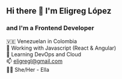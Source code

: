 ## Hi there 👋 I'm Eligreg López

### and I'm a Frontend Developer

🇻🇪 Venezuelan in Colombia
<br>
🌱 Working with Javascript (React & Angular)
<br>
📖 Learning DevOps and Cloud 
<br>
📫 eligregl@gmail.com
<br>
🧍‍♀️ She/Her - Ella

<!--
**eligregl/eligregl** is a ✨ _special_ ✨ repository because its `README.md` (this file) appears on your GitHub profile.

